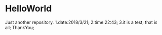 # HelloWorld
Just another repository.
1.date:2018/3/21;
2.time:22:43;
3.it is a test;
that is all;
ThankYou;
